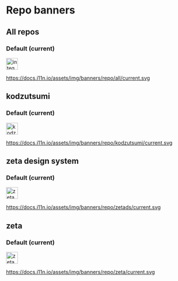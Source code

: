 <!-- Copyright integereleven 2025 -->
# Repo banners

## All repos

### Default (current)
<img alt="integereleven news" title="integereleven news" src="https://docs.i11n.io/assets/img/banners/repo/all/current.svg" height="32" />

https://docs.i11n.io/assets/img/banners/repo/all/current.svg

## kodzutsumi

### Default (current)
<img alt="kodzutsumi news" title="kodzutsumi news" src="https://docs.i11n.io/assets/img/banners/repo/kodzutsumi/current.svg" height="32" />

https://docs.i11n.io/assets/img/banners/repo/kodzutsumi/current.svg

## zeta design system

### Default (current)
<img alt="zeta design system news" title="zeta design system news" src="https://docs.i11n.io/assets/img/banners/repo/zetads/current.svg" height="32" />

https://docs.i11n.io/assets/img/banners/repo/zetads/current.svg

## zeta

### Default (current)
<img alt="zeta news" title="zeta news" src="https://docs.i11n.io/assets/img/banners/repo/zeta/current.svg" height="32" />

https://docs.i11n.io/assets/img/banners/repo/zeta/current.svg